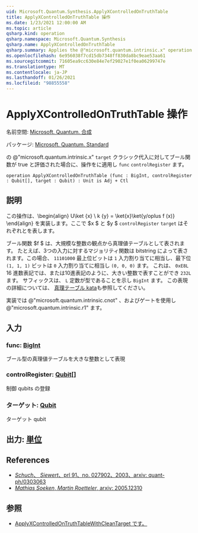 ```yaml
---
uid: Microsoft.Quantum.Synthesis.ApplyXControlledOnTruthTable
title: ApplyXControlledOnTruthTable 操作
ms.date: 1/23/2021 12:00:00 AM
ms.topic: article
qsharp.kind: operation
qsharp.namespace: Microsoft.Quantum.Synthesis
qsharp.name: ApplyXControlledOnTruthTable
qsharp.summary: Applies the @"microsoft.quantum.intrinsic.x" operation on `target`, if the Boolean function `func` evaluates to true for the classical assignment in `controlRegister`.
ms.openlocfilehash: 6e956038f7cd15db7348ff830da8bc9eae53aa61
ms.sourcegitcommit: 71605ea9cc630e84e7ef29027e1f0ea06299747e
ms.translationtype: MT
ms.contentlocale: ja-JP
ms.lasthandoff: 01/26/2021
ms.locfileid: "98855558"
---
```

# <a name="applyxcontrolledontruthtable-operation"></a>ApplyXControlledOnTruthTable 操作

名前空間: [Microsoft. Quantum. 合成](xref:Microsoft.Quantum.Synthesis)

パッケージ: [Microsoft. Quantum. Standard](https://nuget.org/packages/Microsoft.Quantum.Standard)


の @"microsoft.quantum.intrinsic.x" `target` クラシック代入に対してブール関数が true と評価された場合に、操作をに適用し `func` `controlRegister` ます。

```qsharp
operation ApplyXControlledOnTruthTable (func : BigInt, controlRegister : Qubit[], target : Qubit) : Unit is Adj + Ctl
```


## <a name="description"></a>説明

この操作は、\begin{align} U\ket {x} \ k {y} = \ket{x}\ket{y/oplus f (x)} \end{align} を実装します。ここで $x $ と $y $ `controlRegister` `target` はそれぞれとを表します。

ブール関数 $f $ は、大規模な整数の観点から真理値テーブルとして表されます。
たとえば、3つの入力に対するマジョリティ関数は bitstring によって表されます。この場合、 `11101000` 最上位ビットは `1` 入力割り当てに相当し、最下位 `(1, 1, 1)` ビットは `0` 入力割り当てに相当し `(0, 0, 0)` ます。
これは、 `0xE8L` 16 進数表記では、または10進表記のように、大きい整数で表すことができ `232L` ます。  サフィックスは、 `L` 定数が型であることを示し `BigInt` ます。
この表現の詳細については、 [真理テーブル kata](https://github.com/microsoft/QuantumKatas/tree/main/TruthTables)も参照してください。

実装では @"microsoft.quantum.intrinsic.cnot" 、およびゲートを使用し @"microsoft.quantum.intrinsic.r1" ます。

## <a name="input"></a>入力

### <a name="func--bigint"></a>func: [BigInt](xref:microsoft.quantum.lang-ref.bigint)

ブール型の真理値テーブルを大きな整数として表現


### <a name="controlregister--qubit"></a>controlRegister: [Qubit](xref:microsoft.quantum.lang-ref.qubit)[]

制御 qubits の登録


### <a name="target--qubit"></a>ターゲット: [Qubit](xref:microsoft.quantum.lang-ref.qubit)

ターゲット qubit



## <a name="output--unit"></a>出力: [単位](xref:microsoft.quantum.lang-ref.unit)



## <a name="references"></a>References

- [*Schuch*、 *Siewert*、prl 91、no. 027902、2003、arxiv: quant-ph/0303063](https://arxiv.org/abs/quant-ph/0303063)
- [*Mathias Soeken*, *Martin Roetteler*, arxiv: 2005.12310](https://arxiv.org/abs/2005.12310)

## <a name="see-also"></a>参照

- [ApplyXControlledOnTruthTableWithCleanTarget です。](xref:Microsoft.Quantum.Synthesis.ApplyXControlledOnTruthTableWithCleanTarget)